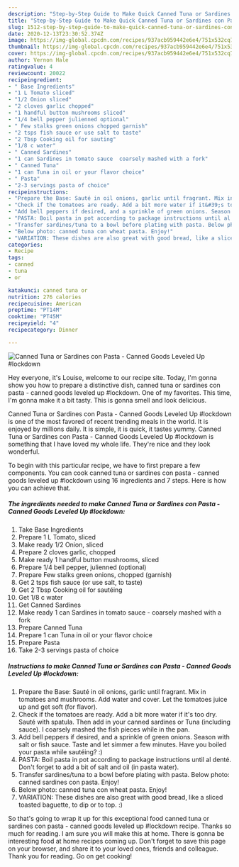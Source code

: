```yaml
---
description: "Step-by-Step Guide to Make Quick Canned Tuna or Sardines con Pasta - Canned Goods Leveled Up #lockdown"
title: "Step-by-Step Guide to Make Quick Canned Tuna or Sardines con Pasta - Canned Goods Leveled Up #lockdown"
slug: 1512-step-by-step-guide-to-make-quick-canned-tuna-or-sardines-con-pasta-canned-goods-leveled-up-lockdown
date: 2020-12-13T23:30:52.374Z
image: https://img-global.cpcdn.com/recipes/937acb959442e6e4/751x532cq70/canned-tuna-or-sardines-con-pasta-canned-goods-leveled-up-lockdown-recipe-main-photo.jpg
thumbnail: https://img-global.cpcdn.com/recipes/937acb959442e6e4/751x532cq70/canned-tuna-or-sardines-con-pasta-canned-goods-leveled-up-lockdown-recipe-main-photo.jpg
cover: https://img-global.cpcdn.com/recipes/937acb959442e6e4/751x532cq70/canned-tuna-or-sardines-con-pasta-canned-goods-leveled-up-lockdown-recipe-main-photo.jpg
author: Vernon Hale
ratingvalue: 4
reviewcount: 20022
recipeingredient:
- " Base Ingredients"
- "1 L Tomato sliced"
- "1/2 Onion sliced"
- "2 cloves garlic chopped"
- "1 handful button mushrooms sliced"
- "1/4 bell pepper julienned optional"
- " Few stalks green onions chopped garnish"
- "2 tsps fish sauce or use salt to taste"
- "2 Tbsp Cooking oil for sauting"
- "1/8 c water"
- " Canned Sardines"
- "1 can Sardines in tomato sauce  coarsely mashed with a fork"
- " Canned Tuna"
- "1 can Tuna in oil or your flavor choice"
- " Pasta"
- "2-3 servings pasta of choice"
recipeinstructions:
- "Prepare the Base: Sauté in oil onions, garlic until fragrant. Mix in tomatoes and mushrooms. Add water and cover. Let the tomatoes juice up and get soft (for flavor)."
- "Check if the tomatoes are ready. Add a bit more water if it&#39;s too dry. Sauté with spatula. Then add in your canned sardines or Tuna (including sauce). I coarsely mashed the fish pieces while in the pan."
- "Add bell peppers if desired, and a sprinkle of green onions. Season with salt or fish sauce. Taste and let simmer a few minutes. Have you boiled your pasta while sautéing? :)"
- "PASTA: Boil pasta in pot according to package instructions until al denté. Don&#39;t forget to add a bit of salt and oil (in pasta water)."
- "Transfer sardines/tuna to a bowl before plating with pasta. Below photo: canned sardines con pasta. Enjoy!"
- "Below photo: canned tuna con wheat pasta. Enjoy!"
- "VARIATION: These dishes are also great with good bread, like a sliced toasted baguette, to dip or to top. :)"
categories:
- Recipe
tags:
- canned
- tuna
- or

katakunci: canned tuna or 
nutrition: 276 calories
recipecuisine: American
preptime: "PT14M"
cooktime: "PT45M"
recipeyield: "4"
recipecategory: Dinner

---
```



![Canned Tuna or Sardines con Pasta - Canned Goods Leveled Up #lockdown](https://img-global.cpcdn.com/recipes/937acb959442e6e4/751x532cq70/canned-tuna-or-sardines-con-pasta-canned-goods-leveled-up-lockdown-recipe-main-photo.jpg)

Hey everyone, it's Louise, welcome to our recipe site. Today, I'm gonna show you how to prepare a distinctive dish, canned tuna or sardines con pasta - canned goods leveled up #lockdown. One of my favorites. This time, I'm gonna make it a bit tasty. This is gonna smell and look delicious.



Canned Tuna or Sardines con Pasta - Canned Goods Leveled Up #lockdown is one of the most favored of recent trending meals in the world. It is enjoyed by millions daily. It is simple, it is quick, it tastes yummy. Canned Tuna or Sardines con Pasta - Canned Goods Leveled Up #lockdown is something that I have loved my whole life. They're nice and they look wonderful.


To begin with this particular recipe, we have to first prepare a few components. You can cook canned tuna or sardines con pasta - canned goods leveled up #lockdown using 16 ingredients and 7 steps. Here is how you can achieve that.

<!--inarticleads1-->

##### The ingredients needed to make Canned Tuna or Sardines con Pasta - Canned Goods Leveled Up #lockdown:

1. Take  Base Ingredients
1. Prepare 1 L Tomato, sliced
1. Make ready 1/2 Onion, sliced
1. Prepare 2 cloves garlic, chopped
1. Make ready 1 handful button mushrooms, sliced
1. Prepare 1/4 bell pepper, julienned (optional)
1. Prepare  Few stalks green onions, chopped (garnish)
1. Get 2 tsps fish sauce (or use salt, to taste)
1. Get 2 Tbsp Cooking oil for sautéing
1. Get 1/8 c water
1. Get  Canned Sardines
1. Make ready 1 can Sardines in tomato sauce - coarsely mashed with a fork
1. Prepare  Canned Tuna
1. Prepare 1 can Tuna in oil or your flavor choice
1. Prepare  Pasta
1. Take 2-3 servings pasta of choice




<!--inarticleads2-->

##### Instructions to make Canned Tuna or Sardines con Pasta - Canned Goods Leveled Up #lockdown:

1. Prepare the Base: Sauté in oil onions, garlic until fragrant. Mix in tomatoes and mushrooms. Add water and cover. Let the tomatoes juice up and get soft (for flavor).
1. Check if the tomatoes are ready. Add a bit more water if it&#39;s too dry. Sauté with spatula. Then add in your canned sardines or Tuna (including sauce). I coarsely mashed the fish pieces while in the pan.
1. Add bell peppers if desired, and a sprinkle of green onions. Season with salt or fish sauce. Taste and let simmer a few minutes. Have you boiled your pasta while sautéing? :)
1. PASTA: Boil pasta in pot according to package instructions until al denté. Don&#39;t forget to add a bit of salt and oil (in pasta water).
1. Transfer sardines/tuna to a bowl before plating with pasta. Below photo: canned sardines con pasta. Enjoy!
1. Below photo: canned tuna con wheat pasta. Enjoy!
1. VARIATION: These dishes are also great with good bread, like a sliced toasted baguette, to dip or to top. :)




So that's going to wrap it up for this exceptional food canned tuna or sardines con pasta - canned goods leveled up #lockdown recipe. Thanks so much for reading. I am sure you will make this at home. There is gonna be interesting food at home recipes coming up. Don't forget to save this page on your browser, and share it to your loved ones, friends and colleague. Thank you for reading. Go on get cooking!
